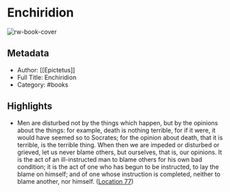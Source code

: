 # Enchiridion

![rw-book-cover](https://images-na.ssl-images-amazon.com/images/I/51oWNrGlHuL._SL200_.jpg)

## Metadata
- Author: [[Epictetus]]
- Full Title: Enchiridion
- Category: #books

## Highlights
- Men are disturbed not by the things which happen, but by the opinions about the things: for example, death is nothing terrible, for if it were, it would have seemed so to Socrates; for the opinion about death, that it is terrible, is the terrible thing. When then we are impeded or disturbed or grieved, let us never blame others, but ourselves, that is, our opinions. It is the act of an ill-instructed man to blame others for his own bad condition; it is the act of one who has begun to be instructed, to lay the blame on himself; and of one whose instruction is completed, neither to blame another, nor himself. ([Location 77](https://readwise.io/to_kindle?action=open&asin=B00CWR4JA6&location=77))
